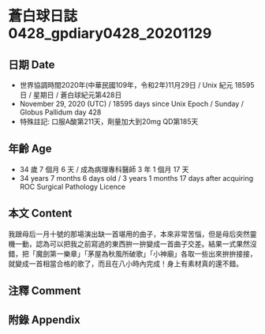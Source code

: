[_metadata_:encoding]: - "utf-8"
[_metadata_:language]: - "zh-Hant-TW"
[_metadata_:fileformat]: - "markdown"
[_metadata_:MIME_type]: - "text/plain"
[_metadata_:markdown_version]: - "commonmark version 0.29"
[_metadata_:markdown_spec]: - "https://spec.commonmark.org/0.29/"

# 蒼白球日誌0428_gpdiary0428_20201129 #

## 日期 Date ##

* 世界協調時間2020年(中華民國109年，令和2年)11月29日 / Unix 紀元 18595 日 / 星期日 / 蒼白球紀元第428日
* November 29, 2020 (UTC) / 18595 days since Unix Epoch / Sunday / Globus Pallidum day 428
* 特殊註記: 口服A酸第211天，劑量加大到20mg QD第185天

## 年齡 Age ##

* 34 歲 7 個月 6 天 / 成為病理專科醫師 3 年 1 個月 17 天
* 34 years 7 months 6 days old / 3 years 1 months 17 days after acquiring ROC Surgical Pathology Licence

## 本文 Content ##

我跟母后一月十號的那場演出缺一首堪用的曲子，本來非常苦惱，但是母后突然靈機一動，認為可以把我之前寫過的東西拚一拚變成一首曲子交差。結果一式果然沒錯，把「魔劍第一樂章」「茅屋為秋風所破歌」「小神廟」各取一些出來拚拚接接，就變成一首相當合格的歌了，而且在八小時內完成！身上有素材真的還不錯。

## 注釋 Comment ##


## 附錄 Appendix ##

